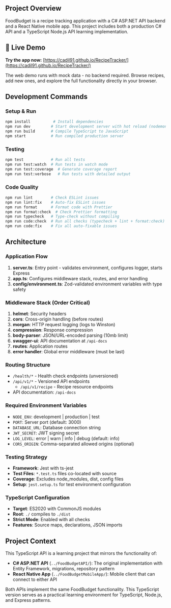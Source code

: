 ## Project Overview

FoodBudget is a recipe tracking application with a C# ASP.NET API backend and a React Native mobile app. This project includes both a production C# API and a TypeScript Node.js API learning implementation.

## 🚀 Live Demo

**Try the app now:** [https://cadil91.github.io/RecipeTracker/](https://cadil91.github.io/RecipeTracker/)

The web demo runs with mock data - no backend required. Browse recipes, add new ones, and explore the full functionality directly in your browser.

## Development Commands

### Setup & Run
```bash
npm install          # Install dependencies
npm run dev         # Start development server with hot reload (nodemon + ts-node)
npm run build       # Compile TypeScript to JavaScript
npm start           # Run compiled production server
```

### Testing
```bash
npm test            # Run all tests
npm run test:watch  # Run tests in watch mode
npm run test:coverage  # Generate coverage report
npm run test:verbose   # Run tests with detailed output
```

### Code Quality
```bash
npm run lint        # Check ESLint issues
npm run lint:fix    # Auto-fix ESLint issues
npm run format      # Format code with Prettier
npm run format:check  # Check Prettier formatting
npm run typecheck   # Type-check without compiling
npm run code:check  # Run all checks (typecheck + lint + format:check)
npm run code:fix    # Fix all auto-fixable issues
```

## Architecture

### Application Flow
1. **server.ts**: Entry point - validates environment, configures logger, starts Express
2. **app.ts**: Configures middleware stack, routes, and error handling
3. **config/environment.ts**: Zod-validated environment variables with type safety

### Middleware Stack (Order Critical)
1. **helmet**: Security headers
2. **cors**: Cross-origin handling (before routes)
3. **morgan**: HTTP request logging (logs to Winston)
4. **compression**: Response compression
5. **body-parser**: JSON/URL-encoded parsing (10mb limit)
6. **swagger-ui**: API documentation at `/api-docs`
7. **routes**: Application routes
8. **error handler**: Global error middleware (must be last)

### Routing Structure
- `/health/*` - Health check endpoints (unversioned)
- `/api/v1/*` - Versioned API endpoints
  - `/api/v1/recipe` - Recipe resource endpoints
- API documentation: `/api-docs`

### Required Environment Variables
- `NODE_ENV`: development | production | test
- `PORT`: Server port (default: 3000)
- `DATABASE_URL`: Database connection string
- `JWT_SECRET`: JWT signing secret
- `LOG_LEVEL`: error | warn | info | debug (default: info)
- `CORS_ORIGIN`: Comma-separated allowed origins (optional)

### Testing Strategy
- **Framework**: Jest with ts-jest
- **Test Files**: `*.test.ts` files co-located with source
- **Coverage**: Excludes node_modules, dist, config files
- **Setup**: `jest.setup.ts` for test environment configuration

### TypeScript Configuration
- **Target**: ES2020 with CommonJS modules
- **Root**: `./` compiles to `./dist`
- **Strict Mode**: Enabled with all checks
- **Features**: Source maps, declarations, JSON imports

## Project Context

This TypeScript API is a learning project that mirrors the functionality of:
- **C# ASP.NET API** (`../FoodBudgetAPI/`): The original implementation with Entity Framework, migrations, repository pattern
- **React Native App** (`../FoodBudgetMobileApp/`): Mobile client that can connect to either API

Both APIs implement the same FoodBudget functionality. This TypeScript version serves as a practical learning environment for TypeScript, Node.js, and Express patterns.

